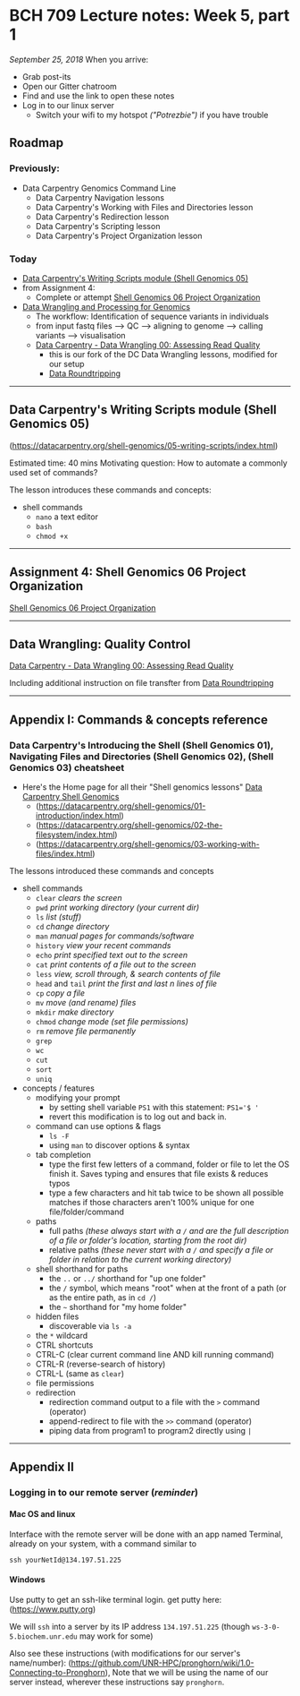 # BCH 709 Lecture notes: Week 5, part 1

_September 25, 2018_
When you arrive:

- Grab post-its
- Open our Gitter chatroom
- Find and use the link to open these notes
- Log in to our linux server
   - Switch your wifi to my hotspot _("Potrezbie")_ if you have trouble

## Roadmap

### Previously:

- Data Carpentry Genomics Command Line
   - Data Carpentry Navigation lessons
   - Data Carpentry's Working with Files and Directories lesson
   - Data Carpentry's Redirection lesson
   - Data Carpentry's Scripting lesson
   - Data Carpentry's Project Organization lesson


### Today
- [Data Carpentry's Writing Scripts module (Shell Genomics 05)](https://datacarpentry.org/shell-genomics/05-writing-scripts/index.html)
- from Assignment 4:
   - Complete or attempt [Shell Genomics 06 Project Organization](https://datacarpentry.org/shell-genomics/06-organization/index.html)
- [Data Wrangling and Processing for Genomics](https://rltillett.github.io/wrangling-genomics/)
   - The workflow: Identification of sequence variants in individuals
   - from input fastq files --> QC --> aligning to genome --> calling variants --> visualisation
   - [Data Carpentry - Data Wrangling 00: Assessing Read Quality](https://rltillett.github.io/wrangling-genomics/00-quality-control/index.html)
      - this is our fork of the DC Data Wrangling lessons, modified for our setup
      - [Data Roundtripping](https://rltillett.github.io/cloud-genomics/04-data-roundtripping/index.html)

---

## Data Carpentry's Writing Scripts module (Shell Genomics 05)

(https://datacarpentry.org/shell-genomics/05-writing-scripts/index.html)

Estimated time: 40 mins
Motivating question: How to automate a commonly used set of commands?

The lesson introduces these commands and concepts:

- shell commands
   - `nano` a text editor
   - `bash`
   - `chmod +x`

---

## Assignment 4: Shell Genomics 06 Project Organization

[Shell Genomics 06 Project Organization](https://datacarpentry.org/shell-genomics/06-organization/index.html)

---

## Data Wrangling: Quality Control

[Data Carpentry - Data Wrangling 00: Assessing Read Quality](https://rltillett.github.io/wrangling-genomics/00-quality-control/index.html)

Including additional instruction on file transfter from [Data Roundtripping](https://rltillett.github.io/cloud-genomics/04-data-roundtripping/index.html)

---

## Appendix I: Commands & concepts reference

### Data Carpentry's Introducing the Shell (Shell Genomics 01), Navigating Files and Directories (Shell Genomics 02), (Shell Genomics 03) cheatsheet

- Here's the Home page for all their "Shell genomics lessons" [Data Carpentry Shell Genomics](https://datacarpentry.org/shell-genomics/)
   - (https://datacarpentry.org/shell-genomics/01-introduction/index.html)
   - (https://datacarpentry.org/shell-genomics/02-the-filesystem/index.html)
   - (https://datacarpentry.org/shell-genomics/03-working-with-files/index.html)

The lessons introduced these commands and concepts

- shell commands
   - `clear` _clears the screen_
   - `pwd` _print working directory (your current dir)_
   - `ls` _list (stuff)_
   - `cd` _change directory_
   - `man` _manual pages for commands/software_
   - `history` _view your recent commands_
   - `echo` _print specified text out to the screen_
   - `cat` _print contents of a file out to the screen_
   - `less` _view, scroll through, & search contents of file_
   - `head` and `tail` _print the first and last n lines of file_
   - `cp` _copy a file_
   - `mv` _move (and rename) files_
   - `mkdir` _make directory_
   - `chmod` _change mode (set file permissions)_
   - `rm` _remove file permanently_
   - `grep`
   - `wc`
   - `cut`
   - `sort`
   - `uniq`
- concepts / features
   - modifying your prompt
      - by setting shell variable `PS1` with this statement: `PS1='$ '`
      - revert this modification is to log out and back in.
   - command can use options & flags
      - `ls -F`
      - using `man` to discover options & syntax
   - tab completion
      - type the first few letters of a command, folder or file to let the OS finish it. Saves typing and ensures that file exists & reduces typos
      - type a few characters and hit tab twice to be shown all possible matches if those characters aren't 100% unique for one file/folder/command
   - paths
      - full paths _(these always start with a `/` and are the full description of a file or folder's location, starting from the root dir)_
      - relative paths _(these never start with a `/` and specify a file or folder in relation to the current working directory)_
   - shell shorthand for paths
      - the `..` or `../` shorthand for "up one folder"
      - the `/` symbol, which means "root" when at the front of a path (or as the entire path, as in `cd /`)
      - the `~` shorthand for "my home folder"
   - hidden files
      - discoverable via `ls -a`
   - the `*` wildcard
   - CTRL shortcuts
   - CTRL-C (clear current command line AND kill running command)
   - CTRL-R (reverse-search of history)
   - CTRL-L (same as `clear`)
   - file permissions
   - redirection
      - redirection command output to a file with the `>` command (operator)
      - append-redirect to file with the `>>` command (operator)
      - piping data from program1 to program2 directly using `|`

---

## Appendix II

### Logging in to our remote server (*reminder*)

#### Mac OS and linux

Interface with the remote server will be done with an app named Terminal, already on your system, with a command similar to

`ssh yourNetId@134.197.51.225`

#### Windows

Use putty to get an ssh-like terminal login.
get putty here: (https://www.putty.org)

We will `ssh` into a server by its IP address `134.197.51.225` (though `ws-3-0-5.biochem.unr.edu` may work for some)

Also see these instructions (with modifications for our server's name/number):
 (https://github.com/UNR-HPC/pronghorn/wiki/1.0-Connecting-to-Pronghorn), Note that we will be using the name of our server instead, wherever these  instructions say `pronghorn`.
